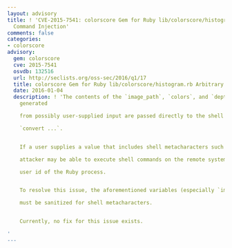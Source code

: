 ```yaml
---
layout: advisory
title: ! 'CVE-2015-7541: colorscore Gem for Ruby lib/colorscore/histogram.rb Arbitrary
  Command Injection'
comments: false
categories:
- colorscore
advisory:
  gem: colorscore
  cve: 2015-7541
  osvdb: 132516
  url: http://seclists.org/oss-sec/2016/q1/17
  title: colorscore Gem for Ruby lib/colorscore/histogram.rb Arbitrary Command Injection
  date: 2016-01-04
  description: ! 'The contents of the `image_path`, `colors`, and `depth` variables
    generated

    from possibly user-supplied input are passed directly to the shell via

    `convert ...`.


    If a user supplies a value that includes shell metacharacters such as '';'', an

    attacker may be able to execute shell commands on the remote system as the

    user id of the Ruby process.


    To resolve this issue, the aforementioned variables (especially `image_path`)

    must be sanitized for shell metacharacters.


    Currently, no fix for this issue exists.

'
---
```

